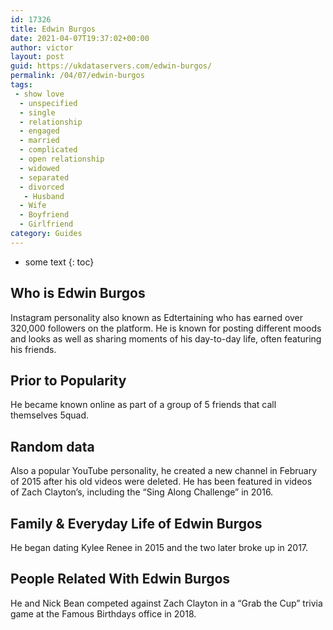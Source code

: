 ```yaml
---
id: 17326
title: Edwin Burgos
date: 2021-04-07T19:37:02+00:00
author: victor
layout: post
guid: https://ukdataservers.com/edwin-burgos/
permalink: /04/07/edwin-burgos
tags:
 - show love
  - unspecified
  - single
  - relationship
  - engaged
  - married
  - complicated
  - open relationship
  - widowed
  - separated
  - divorced
   - Husband
  - Wife
  - Boyfriend
  - Girlfriend
category: Guides
---
```


* some text
{: toc}


## Who is Edwin Burgos



Instagram personality also known as Edtertaining who has earned over 320,000 followers on the platform. He is known for posting different moods and looks as well as sharing moments of his day-to-day life, often featuring his friends. 

                
                
                
## Prior to Popularity



He became known online as part of a group of 5 friends that call themselves 5quad. 

                
                
                
## Random data



Also a popular YouTube personality, he created a new channel in February of 2015 after his old videos were deleted. He has been featured in videos of Zach Clayton&#8217;s, including the &#8220;Sing Along Challenge&#8221; in 2016. 

                
                
                
## Family & Everyday Life of Edwin Burgos



He began dating Kylee Renee in 2015 and the two later broke up in 2017. 

                
                
                
## People Related With Edwin Burgos



He and Nick Bean competed against Zach Clayton in a &#8220;Grab the Cup&#8221; trivia game at the Famous Birthdays office in 2018. 

                
              
            
          
          
          